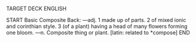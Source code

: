 TARGET DECK
ENGLISH

START
Basic
Composite
Back: —adj. 1 made up of parts. 2 of mixed ionic and corinthian style. 3 (of a plant) having a head of many flowers forming one bloom. —n. Composite thing or plant. [latin: related to *compose]
END

